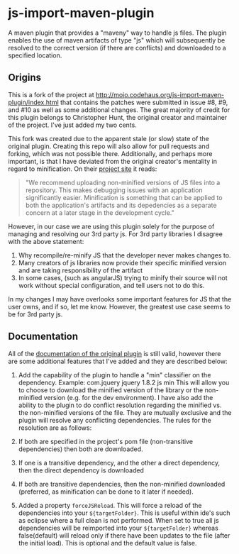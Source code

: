 js-import-maven-plugin
======================
A maven plugin that provides a "maveny" way to handle js files. The plugin enables the use of maven artifacts of type "js" which will subsequently be resolved to the correct version (if there are conflicts) and downloaded to a specified location. 

Origins
-------
This is a fork of the project at http://mojo.codehaus.org/js-import-maven-plugin/index.html that contains the patches were submitted in issue #8, #9, and #10 as well as some additional changes. The great majority of credit for this plugin belongs to Christopher Hunt, the original creator and maintainer of the project. I've just added my two cents.

This fork was created due to the apparent stale (or slow) state of the original plugin. Creating this repo will also allow for pull requests and forking, which was not possible there. Additionally, and perhaps more important, is that I have deviated from the original creator's mentality in regard to minification. On their [project site](http://mojo.codehaus.org/js-import-maven-plugin/usage.html) it reads:

>"We recommend uploading non-minified versions of JS files into a repository. This makes debugging issues with an application significantly easier. Minification is something that can be applied to both the application's artifacts and its depedencies as a separate concern at a later stage in the development cycle."

However, in our case we are using this plugin solely for the purpose of managing and resolving our 3rd party js. For 3rd party libraries I disagree with the above statement:

1. Why recompile/re-minify JS that the developer never makes changes to.
2. Many creators of js libraries now provide their specific minified version and are taking responsibility of the artifact
3. In some cases, (such as angularJS) trying to minify their source will not work without special configuration, and tell users not to do this.

In my changes I may have overlooks some important features for JS that the user owns, and if so, let me know. However, the greatest use case seems to be for 3rd party js.

Documentation
-------------
All of the [documentation of the original plugin](http://mojo.codehaus.org/js-import-maven-plugin/index.html) is still valid, however there are some additional features that I've added and they are described below:

1. Add the capability of the plugin to handle a "min" classifier on the dependency. Example:
    	<dependency>
			<groupId>com.jquery</groupId>
			<artifactId>jquery</artifactId>
			<version>1.8.2</version>
			<type>js</type>
			<classifier>min</classifier>
		</dependency>
This will allow you to choose to download the minified version of the library or the non-minified version (e.g. for the dev environment). I have also add the ability to the plugin to do conflict resolution regarding the minified vs. the non-minified versions of the file. They are mutually exclusive and the plugin will resolve any conflicting dependencies. The rules for the resolution are as follows:
  1. If both are specified in the project's pom file (non-transitive dependencies) then both are downloaded.
  2. If one is a transitive dependency, and the other a direct dependency, then the direct dependency is downloaded
  3. If both are transitive dependencies, then the non-minified downloaded (preferred, as minification can be done to it later if needed).

2. Added a property `forceJSReload`. This will force a reload of the dependencies into your `${targetFolder}`. This is useful within ide's such as eclipse where a full clean is not performed. When set to true all js dependencies will be reimported into your `${targetFolder}` whereas false(default) will reload only if there have been updates to the file (after the initial load). This is optional and the default value is false.

